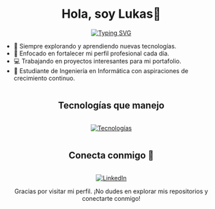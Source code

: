 <!--tech stack icons-->
<h1 align="center">
  Hola, soy Lukas​<span>👋</span>
</h1>

<p align="center">
  <a href="https://git.io/typing-svg">
    <img src="https://readme-typing-svg.herokuapp.com?font=Fira+Code&weight=900&size=23&pause=300&width=435&lines=¡Bienvenido+a+mi+perfil+de+GitHub!;+;Soy+un+apasionado+programador​👾;+;Descubre+un+poco+más+sobre+mí+⬇️" alt="Typing SVG" />
  </a>
</p>

- 🧠 Siempre explorando y aprendiendo nuevas tecnologías.
- 💪 Enfocado en fortalecer mi perfil profesional cada día.
- 💻 Trabajando en proyectos interesantes para mi portafolio.
- 🦅 Estudiante de Ingeniería en Informática con aspiraciones de crecimiento continuo.

<div align="center">
  <h2 style="display: inline-block">Tecnologías que manejo</h2>
</div>

<!-- Tech stack icons -->
<p align="center">
  <a href="https://skillicons.dev">
    <img src="https://skillicons.dev/icons?i=py,django,dotnet,mysql,git,html,css,javascript,bootstrap,kali,linux,arduino" alt="Tecnologías" />
  </a>
</p>

<div align="center">
  <h2 style="display: inline-block">Conecta conmigo 🤝</h2>
</div>

<p align="center">
  <a href="https://www.linkedin.com/in/lukas-meza-lagos/">
    <img src="https://skillicons.dev/icons?i=linkedin" alt="LinkedIn" />
  </a>
</p>

<div align="center">
  <p>Gracias por visitar mi perfil. ¡No dudes en explorar mis repositorios y conectarte conmigo!</p>
</div>
